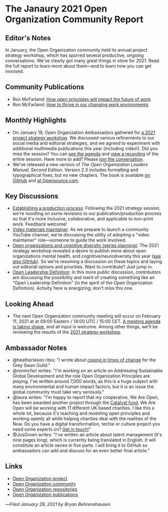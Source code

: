 # The Janaury 2021 Open Organization Community Report

## Editor's Notes

In January, the Open Organization community held its annual project strategy workshop, which has spurred several productive, ongoing conversations. We've clearly got many great things in store for 2021. Read the full report to learn more about them—and to learn how you can get involved.

## Community Publications

- Ron McFarland: [How open principles will impact the future of work](https://opensource.com/open-organization/21/1/open-is-future-of-work)
- Ron McFarland: [How to thrive in our changing work environments](https://opensource.com/open-organization/21/1/thrive-future-work)

## Monthly Highlights

- On January 19, Open Organization Ambassadors gathered for [a 2021 project strategy workshop](https://www.theopenorganization.community/t/a-2021-strategy-workshop/176/7). We discussed various refinements to our social media and editorial strategies, and we agreed to experiment with additional multimedia publications this year (including video!). Did you miss the session? You can [see the agenda](https://www.theopenorganization.community/t/a-2021-strategy-workshop/176/7?u=bryan) and [view a recording](https://www.theopenorganization.community/t/a-2021-strategy-workshop/176/9?u=bryan) of the entire session. Have more to add? Please [join the conversation](https://www.theopenorganization.community/t/a-2021-strategy-workshop/176/10).
- We've released a new version of *The Open Organization Leaders Manual, Second Edition*. Version 2.3 includes formatting and typographical fixes, but no new chapters. The book is available [on GitHub](https://github.com/open-organization/open-org-leaders-manual/releases/tag/v2.3) and [at Opensource.com](https://opensource.com/open-organization/resources/leaders-manual).

## Key Discussions

- [Establishing a production process](https://www.theopenorganization.community/t/establishing-production-process/192): Following the 2021 strategy session, we're noodling on some revisions to our publication/production process so that it's more inclusive, collaborative, and applicable to non-print work. Feedback welcome!
- [Video materials maintainer](https://www.theopenorganization.community/t/video-materials-maintainer/194): As we prepare to launch a community YouTube channel, we're discussing the utility of adopting a "video maintainer" role—someone to guide the work involved.
- [Open organizations and cognitive diversity (series planning)](https://www.theopenorganization.community/t/open-organizations-and-cognitive-diversity-series-planning/44/2): The 2021 strategy workshop revealed a desire to publish more about open organizations mental health, and cognitive/neurodiversity this year ([see also GitHub](https://github.com/open-organization/editorial/issues/66)). So we're resuming a discussion on these topics and laying out editorial options and priorities. Want to contribute? Just jump in.
- [Open Leadership Definition](https://github.com/open-organization/editorial/issues/67): In this more public discussion, contributors are discussing the possibility and merit of creating something like an "Open Leadership Definition" (in the spirit of the Open Organization Definition). Activity here is energizing; don't miss this one.

## Looking Ahead

- The next Open Organization community meeting will occur on February 11, 2021 at at 09:00 Eastern / 14:00 UTC / 15:00 CET. [A meeting agenda is taking shape](https://www.theopenorganization.community/t/february-11-2021-meeting/195), and all input is welcome. Among other things, we'll be reviewing the results of the [2021 strategy workshop](https://www.theopenorganization.community/t/a-2021-strategy-workshop/176).

## Ambassador Notes

- @heatherleson rites: "I wrote about [coping in times of change](https://greyswanguild.medium.com/breathing-lessons-a6dba691e257) for the Grey Swan Guild."
- @ronmcfarl  writes: "I'm working on an article on Addressing Sustainable Global Development and the role Open Organization Principles are playing. I've written around 7,000 words, as this is a huge subject with many environmental and human impact factors, but it is an issue the global community must take very seriously."
- @laura  writes: "I'm happy to report that my cooperative, We Are Open, has been awarded another project through the [Catalyst fund](https://blog.weareopen.coop/prototyping-with-purpose-catalyst-definition-phase-f1ee568b3684). We Are Open will be working with 11 different UK based charities. I like this a whole lot, because it's teaching and modeling open principles and working openly all while helping charities deal with the realities of the Now. Do you have a digital transformation, techie or culture project you need some experts on? [Get in touch!](https://weareopen.coop/contact)"
- @JosGroen writes: "I've written an article about talent management (it's nine pages long), which is currently being translated in English. It will constitute an article series in five parts. I will bring it to GitHub so ambassadors can add and discuss for an even better final article."

## Links

- [Open Organization project](http://theopenorganization.org/)
- [Open Organization community](http://theopenorganization.community)
- [Open Organization repositories](http://github.com/open-organization)
- [Open Organization publications](https://opensource.com/open-organization)

—*Filed January 29, 2021 by Bryan Behrenshausen*
